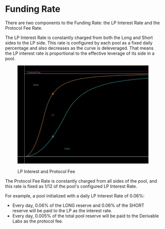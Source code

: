 # Funding Rate

There are two components to the Funding Rate: the LP Interest Rate and the Protocol Fee Rate.

The LP Interest Rate is constantly charged from both the Long and Short sides to the LP side. This rate is configured by each pool as a fixed daily percentage and also decreases as the curve is deleveraged. That means the LP interest rate is proportional to the effective leverage of its side in a pool.

<figure><img src="../.gitbook/assets/fee-rate.gif" alt=""><figcaption><p>LP Interest and Protocol Fee</p></figcaption></figure>

The Protocol Fee Rate is constantly charged from all sides of the pool, and this rate is fixed as 1/12 of the pool's configured LP Interest Rate.

For example, a pool initialized with a daily LP Interest Rate of 0.06%:

* Every day, 0.06% of the LONG reserve and 0.06% of the SHORT reserve will be paid to the LP as the interest rate.
* Every day, 0.005% of the total pool reserve will be paid to the Derivable Labs as the protocol fee.
